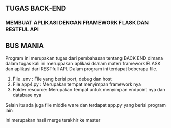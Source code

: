 ## TUGAS BACK-END 
### MEMBUAT APLIKASI DENGAN FRAMEWORK FLASK DAN RESTFUL API

## BUS MANIA

Program ini merupakan tugas dari pembahasan tentang BACK END dimana dalam tugas kali ini meruppakan aplikasi dsalam materi framework FLASK dan aplikasi dari RESTfull API. Dalam program ini terdapat beberapa file.

1. File .env : File yang berisi port, debug dan host
2. File app4.py : Merupakan tempat menyimpan framework nya
3. Folder resource: Merupakan tempat untuk menyimpan endpoint nya dan database nya

Selain itu ada juga file middle ware
dan terdapat app.py yang berisi program lain 

Ini merupakan hasil merge terakhir ke master